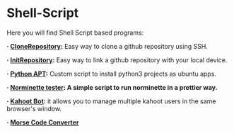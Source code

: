 # Shell-Script
Here you will find Shell Script based programs:

**· [CloneRepository](https://github.com/Jkutkut/Sh-CloneRepository-ssh):** Easy way to clone a github repository using SSH. 

**· [InitRepository](https://github.com/Jkutkut/Sh_InitRepository):** Easy way to link a github repository with your local device. 

**· [Python APT](https://github.com/Jkutkut/Sh-Python_APT):** Custom script to install python3 projects as ubuntu apps.

**· [Norminette tester](https://github.com/Jkutkut/Sh-Norminette_Tester): A simple script to run norminette in a prettier way.**

**· [Kahoot Bot](https://github.com/Jkutkut/Sh_Kahoot-multi-account-bot):** it allows you to manage multiple kahoot users in the same browser's window.

**· [Morse Code Converter](https://github.com/Jkutkut/Sh_Morse-Code-Converter)**
